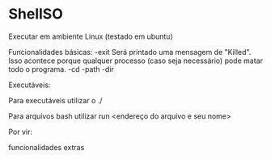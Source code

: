 # ShellSO

Executar em ambiente Linux (testado em ubuntu)

Funcionalidades básicas:
-exit
 Será printado uma mensagem de "Killed". Isso acontece porque qualquer processo (caso seja necessário) pode matar todo o programa.
-cd
-path
-dir

Executáveis:

Para executáveis utilizar o ./

Para arquivos bash utilizar run <endereço do arquivo e seu nome>



Por vir:

funcionalidades extras
